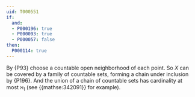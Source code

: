 ```yaml
---
uid: T000551
if:
  and:
  - P000196: true
  - P000093: true
  - P000057: false
then:
  P000114: true
---
```


By {P93} choose a countable open neighborhood of each point.  So $X$ can be covered by a family of countable sets, forming a chain under inclusion by {P196}.  And the union of a chain of countable sets has cardinality at most $\aleph_1$ (see {{mathse:342091}} for example).
